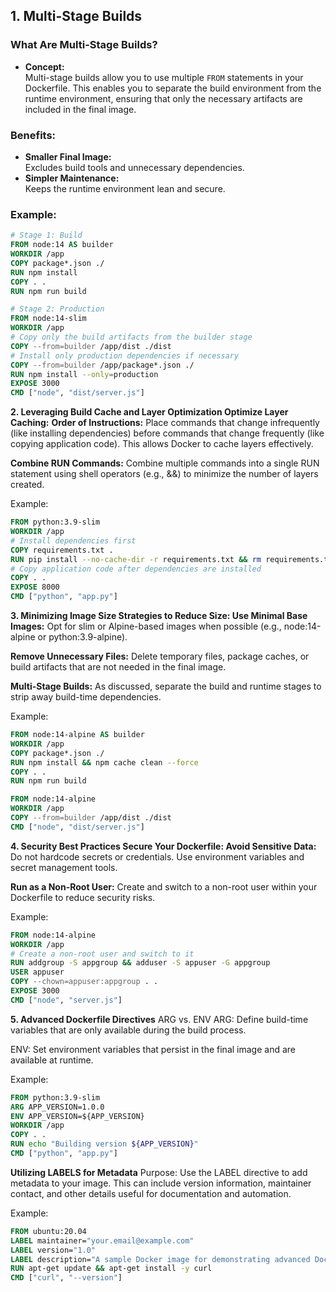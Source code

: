 ## 1. Multi-Stage Builds

### What Are Multi-Stage Builds?
- **Concept:**  
  Multi-stage builds allow you to use multiple `FROM` statements in your Dockerfile. This enables you to separate the build environment from the runtime environment, ensuring that only the necessary artifacts are included in the final image.
  
### Benefits:
- **Smaller Final Image:**  
  Excludes build tools and unnecessary dependencies.
- **Simpler Maintenance:**  
  Keeps the runtime environment lean and secure.

### Example:
```dockerfile
# Stage 1: Build
FROM node:14 AS builder
WORKDIR /app
COPY package*.json ./
RUN npm install
COPY . .
RUN npm run build

# Stage 2: Production
FROM node:14-slim
WORKDIR /app
# Copy only the build artifacts from the builder stage
COPY --from=builder /app/dist ./dist
# Install only production dependencies if necessary
COPY --from=builder /app/package*.json ./
RUN npm install --only=production
EXPOSE 3000
CMD ["node", "dist/server.js"]
```

**2. Leveraging Build Cache and Layer Optimization
Optimize Layer Caching:**
**Order of Instructions:**
Place commands that change infrequently (like installing dependencies) before commands that change frequently (like copying application code). This allows Docker to cache layers effectively.

**Combine RUN Commands:**
Combine multiple commands into a single RUN statement using shell operators (e.g., &&) to minimize the number of layers created.

Example:
```dockerfile
FROM python:3.9-slim
WORKDIR /app
# Install dependencies first
COPY requirements.txt .
RUN pip install --no-cache-dir -r requirements.txt && rm requirements.txt
# Copy application code after dependencies are installed
COPY . .
EXPOSE 8000
CMD ["python", "app.py"]
```

**3. Minimizing Image Size
Strategies to Reduce Size:
Use Minimal Base Images:**
Opt for slim or Alpine-based images when possible (e.g., node:14-alpine or python:3.9-alpine).

**Remove Unnecessary Files:**
Delete temporary files, package caches, or build artifacts that are not needed in the final image.

**Multi-Stage Builds:**
As discussed, separate the build and runtime stages to strip away build-time dependencies.

Example:
```dockerfile
FROM node:14-alpine AS builder
WORKDIR /app
COPY package*.json ./
RUN npm install && npm cache clean --force
COPY . .
RUN npm run build

FROM node:14-alpine
WORKDIR /app
COPY --from=builder /app/dist ./dist
CMD ["node", "dist/server.js"]
```

**4. Security Best Practices
Secure Your Dockerfile:
Avoid Sensitive Data:**
Do not hardcode secrets or credentials. Use environment variables and secret management tools.

**Run as a Non-Root User:**
Create and switch to a non-root user within your Dockerfile to reduce security risks.

Example:
```dockerfile
FROM node:14-alpine
WORKDIR /app
# Create a non-root user and switch to it
RUN addgroup -S appgroup && adduser -S appuser -G appgroup
USER appuser
COPY --chown=appuser:appgroup . .
EXPOSE 3000
CMD ["node", "server.js"]
```

**5. Advanced Dockerfile Directives**
ARG vs. ENV
ARG:
Define build-time variables that are only available during the build process.

ENV:
Set environment variables that persist in the final image and are available at runtime.

Example:
```dockerfile
FROM python:3.9-slim
ARG APP_VERSION=1.0.0
ENV APP_VERSION=${APP_VERSION}
WORKDIR /app
COPY . .
RUN echo "Building version ${APP_VERSION}"
CMD ["python", "app.py"]
```

**Utilizing LABELS for Metadata**
Purpose:
Use the LABEL directive to add metadata to your image. This can include version information, maintainer contact, and other details useful for documentation and automation.

Example:
```dockerfile
FROM ubuntu:20.04
LABEL maintainer="your.email@example.com"
LABEL version="1.0"
LABEL description="A sample Docker image for demonstrating advanced Dockerfile techniques."
RUN apt-get update && apt-get install -y curl
CMD ["curl", "--version"]
```